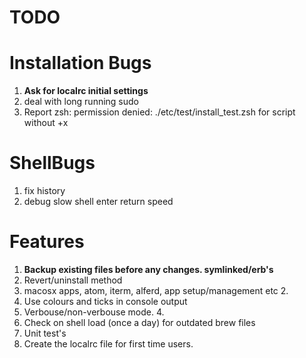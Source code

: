 # TODO

# Installation Bugs

1. **Ask for localrc initial settings**
2. deal with long running sudo
3. Report zsh: permission denied: ./etc/test/install_test.zsh for script without +x

# ShellBugs

1. fix history
2. debug slow shell enter return speed

# Features

1. **Backup existing files before any changes. symlinked/erb's**
2. Revert/uninstall method
3. macosx apps, atom, iterm, alferd, app setup/management etc 2.
4. Use colours and ticks in console output
5. Verbouse/non-verbouse mode. 4.
6. Check on shell load (once a day) for outdated brew files
7. Unit test's
8. Create the localrc file for first time users.
